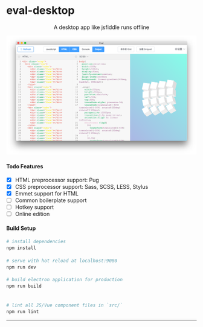 # eval-desktop

<div align="center">A desktop app like jsfiddle runs offline</div>
<p align="center">
  <img width="" src="https://github.com/codertx/eval-desktop/raw/master/demo.png">
</p>

#### Todo Features

- [x] HTML preprocessor support: Pug
- [x] CSS preprocessor support: Sass, SCSS, LESS, Stylus
- [x] Emmet support for HTML
- [ ] Common boilerplate support
- [ ] Hotkey support
- [ ] Online edition

#### Build Setup

``` bash
# install dependencies
npm install

# serve with hot reload at localhost:9080
npm run dev

# build electron application for production
npm run build


# lint all JS/Vue component files in `src/`
npm run lint

```

---
